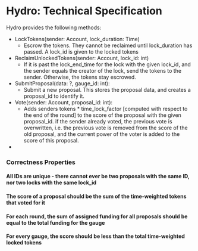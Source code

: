 # Hydro: Technical Specification

Hydro provides the following methods:
* LockTokens(sender: Account, lock_duration: Time)
	* Escrow the tokens. They cannot be reclaimed until lock_duration has passed. A lock_id is given to the locked tokens
* ReclaimUnlockedTokens(sender: Account, lock_id: int)
	* If it is past the lock_end_time for the lock with the given lock_id, and the sender equals the creator of the lock, send the tokens to the sender.
    Otherwise, the tokens stay escrowed.
* SubmitProposal(data: ?, gauge_id: int):
    * Submit a new proposal. This stores the proposal data, and creates a proposal_id to identify it.
* Vote(sender: Account, proposal_id: int):
    * Adds senders tokens * time_lock_factor [computed with respect to the end of the round] to the score of the proposal with the given proposal_id. if the sender already voted, the previous vote is overwritten, i.e. the previous vote is removed from the score of the old proposal, and the current power of the voter is added to the score of this proposal.
* 

### Correctness Properties

#### All IDs are unique - there cannot ever be two proposals with the same ID, nor two locks with the same lock_id

#### The score of a proposal should be the sum of the time-weighted tokens that voted for it

#### For each round, the sum of assigned funding for all proposals should be equal to the total funding for the gauge

#### For every gauge, the score should be less than the total time-weighted locked tokens

#### 
